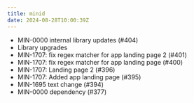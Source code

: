 ```yaml
---
title: minid
date: 2024-08-28T10:00:39Z
---
```

- MIN-0000 internal library updates (#404)
- Library upgrades
- MIN-1707: fix regex matcher for app landing page 2 (#401)
- MIN-1707: fix regex matcher for app landing page (#400)
- MIN-1707: Landing page 2 (#396)
- MIN-1707: Added app landing page (#395)
- MIN-1695 text change (#394)
- MIN-0000 dependency (#377)

